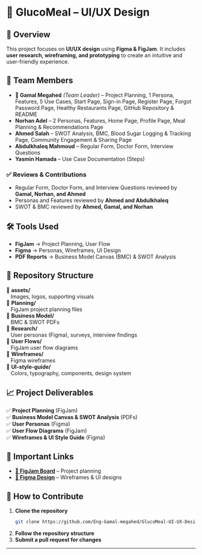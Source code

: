 # 🎨 GlucoMeal – UI/UX Design  

## 📌 Overview  
This project focuses on **UI/UX design** using **Figma & FigJam**. It includes **user research, wireframing, and prototyping** to create an intuitive and user-friendly experience.  

## 👥 Team Members  
- **👑 Gamal Megahed** *(Team Leader)* – Project Planning, 1 Persona, Features, 5 Use Cases, Start Page, Sign-in Page, Register Page, Forgot Password Page, Healthy Restaurants Page, GitHub Repository & README  
- **Norhan Adel** – 2 Personas, Features, Home Page, Profile Page, Meal Planning & Recommendations Page  
- **Ahmed Salah** – SWOT Analysis, BMC, Blood Sugar Logging & Tracking Page, Community Engagement & Sharing Page  
- **Abdulkhaleq Mahmoud** – Regular Form, Doctor Form, Interview Questions  
- **Yasmin Hamada** – Use Case Documentation (Steps)  

### ✅ **Reviews & Contributions**  
- Regular Form, Doctor Form, and Interview Questions reviewed by **Gamal, Norhan, and Ahmed**  
- Personas and Features reviewed by **Ahmed and Abdulkhaleq**  
- SWOT & BMC reviewed by **Ahmed, Gamal, and Norhan**  

## 🛠 Tools Used  
- **FigJam** → Project Planning, User Flow  
- **Figma** → Personas, Wireframes, UI Design  
- **PDF Reports** → Business Model Canvas (BMC) & SWOT Analysis  

## 📂 Repository Structure  
📂 **assets/**  
&nbsp;&nbsp;&nbsp;Images, logos, supporting visuals  
📂 **Planning/**  
&nbsp;&nbsp;&nbsp;FigJam project planning files  
📂 **Business Model/**  
&nbsp;&nbsp;&nbsp;BMC & SWOT PDFs  
📂 **Research/**  
&nbsp;&nbsp;&nbsp;User personas (Figma), surveys, interview findings  
📂 **User Flows/**  
&nbsp;&nbsp;&nbsp;FigJam user flow diagrams  
📂 **Wireframes/**  
&nbsp;&nbsp;&nbsp;Figma wireframes  
📂 **UI-style-guide/**  
&nbsp;&nbsp;&nbsp;Colors, typography, components, design system  

## 📈 Project Deliverables  
✅ **Project Planning** (FigJam)  
✅ **Business Model Canvas & SWOT Analysis** (PDFs)  
✅ **User Personas** (Figma)  
✅ **User Flow Diagrams** (FigJam)  
✅ **Wireframes & UI Style Guide** (Figma)  

## 🔗 Important Links  
- **[📌 FigJam Board](https://www.figma.com/board/BiEmmS1jpL2MwG8nOiQls7/ALpha-Team?node-id=50-446&t=2vOoAVoOQWtK9AMn-1)** – Project planning  
- **[📌 Figma Design](https://www.figma.com/design/wW2F0qsawHy9YQIwsPF0sA/ALhpa_Project?node-id=0-1&t=ICAbvsjPUT2axN4o-1)** – Wireframes & UI designs  

## 🤝 How to Contribute  
1. **Clone the repository**  
   ```sh
   git clone https://github.com/Eng-Gamal-megahed/GlucoMeal-UI-UX-Design.git
   ```  
2. **Follow the repository structure**  
3. **Submit a pull request for changes**  

---
